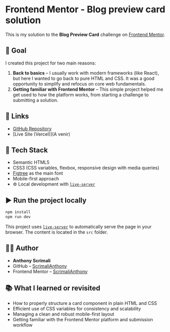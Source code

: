 # Frontend Mentor - Blog preview card solution

This is my solution to the **Blog Preview Card** challenge on [Frontend Mentor](https://www.frontendmentor.io/challenges/blog-preview-card-ckPaj01IcS).

## 🌟 Goal

I created this project for two main reasons:

1. **Back to basics** – I usually work with modern frameworks (like React), but here I wanted to go back to pure HTML and CSS. It was a good opportunity to simplify and refocus on core web fundamentals.
2. **Getting familiar with Frontend Mentor** – This simple project helped me get used to how the platform works, from starting a challenge to submitting a solution.

## 🔗 Links

* [GitHub Repository](https://github.com/ScrimaliAnthony/fem-blog-preview-card)
* [Live Site (Vercel)](A venir)

## 🚀 Tech Stack

* Semantic HTML5
* CSS3 (CSS variables, flexbox, responsive design with media queries)
* [Figtree](https://fonts.google.com/specimen/Figtree) as the main font
* Mobile-first approach
* ⚙️ Local development with [`live-server`](https://www.npmjs.com/package/live-server)

## ▶️ Run the project locally

```bash
npm install
npm run dev
```

This project uses [`live-server`](https://www.npmjs.com/package/live-server) to automatically serve the page in your browser. The content is located in the `src` folder.

## 👨‍💼 Author

* **Anthony Scrimali**
* GitHub – [ScrimaliAnthony](https://github.com/ScrimaliAnthony)
* Frontend Mentor – [ScrimaliAnthony](https://www.frontendmentor.io/profile/ScrimaliAnthony)

## 📚 What I learned or revisited

* How to properly structure a card component in plain HTML and CSS
* Efficient use of CSS variables for consistency and scalability
* Managing a clean and robust mobile-first layout
* Getting familiar with the Frontend Mentor platform and submission workflow
